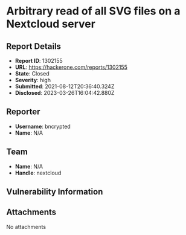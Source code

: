 # Arbitrary read of all SVG files on a Nextcloud server

## Report Details
- **Report ID**: 1302155
- **URL**: https://hackerone.com/reports/1302155
- **State**: Closed
- **Severity**: high
- **Submitted**: 2021-08-12T20:36:40.324Z
- **Disclosed**: 2023-03-26T16:04:42.880Z

## Reporter
- **Username**: bncrypted
- **Name**: N/A

## Team
- **Name**: N/A
- **Handle**: nextcloud

## Vulnerability Information


## Attachments
No attachments
